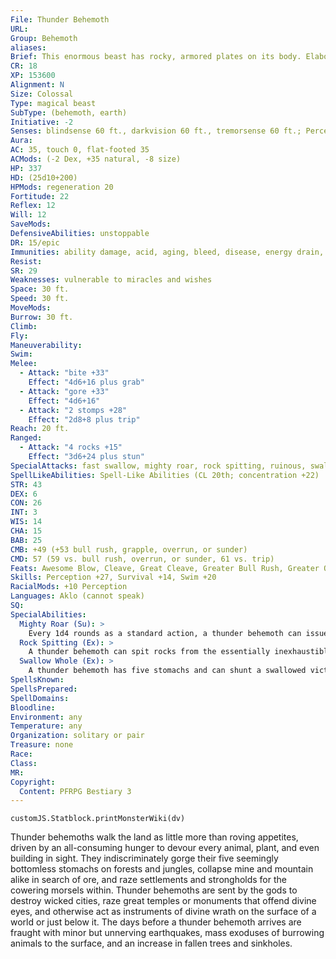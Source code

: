 ```yaml
---
File: Thunder Behemoth
URL: 
Group: Behemoth
aliases: 
Brief: This enormous beast has rocky, armored plates on its body. Elaborate horns crown its horrific head.
CR: 18
XP: 153600
Alignment: N
Size: Colossal
Type: magical beast
SubType: (behemoth, earth)
Initiative: -2
Senses: blindsense 60 ft., darkvision 60 ft., tremorsense 60 ft.; Perception +27
Aura: 
AC: 35, touch 0, flat-footed 35
ACMods: (-2 Dex, +35 natural, -8 size)
HP: 337
HD: (25d10+200)
HPMods: regeneration 20
Fortitude: 22
Reflex: 12
Will: 12
SaveMods: 
DefensiveAbilities: unstoppable
DR: 15/epic
Immunities: ability damage, acid, aging, bleed, disease, energy drain, fire, mind-affecting effects, negative levels, paralysis, permanent wounds, petrification, poison, polymorph
Resist: 
SR: 29
Weaknesses: vulnerable to miracles and wishes
Space: 30 ft.
Speed: 30 ft.
MoveMods: 
Burrow: 30 ft.
Climb: 
Fly: 
Maneuverability: 
Swim: 
Melee: 
  - Attack: "bite +33"
    Effect: "4d6+16 plus grab"
  - Attack: "gore +33"
    Effect: "4d6+16"
  - Attack: "2 stomps +28"
    Effect: "2d8+8 plus trip"
Reach: 20 ft.
Ranged: 
  - Attack: "4 rocks +15"
    Effect: "3d6+24 plus stun"
SpecialAttacks: fast swallow, mighty roar, rock spitting, ruinous, swallow whole (4d6+24 bludgeoning and 4d6 fire damage, AC 27, 33 hp), trample (2d8+24, DC 38)
SpellLikeAbilities: Spell-Like Abilities (CL 20th; concentration +22)   3/day-earthquake (DC 20)
STR: 43
DEX: 6
CON: 26
INT: 3
WIS: 14
CHA: 15
BAB: 25
CMB: +49 (+53 bull rush, grapple, overrun, or sunder)
CMD: 57 (59 vs. bull rush, overrun, or sunder, 61 vs. trip)
Feats: Awesome Blow, Cleave, Great Cleave, Greater Bull Rush, Greater Overrun, Greater Sunder, Improved Bull Rush, Improved Overrun, Improved Sunder, Iron Will, Lunge, Power Attack, Snatch
Skills: Perception +27, Survival +14, Swim +20
RacialMods: +10 Perception
Languages: Aklo (cannot speak)
SQ: 
SpecialAbilities:
  Mighty Roar (Su): >
    Every 1d4 rounds as a standard action, a thunder behemoth can issue a mighty roar in a 60-foot cone that duplicates the effect of an empowered greater shout (Fortitude DC 30 half ). This is a sonic effect. The save DC is Constitution-based.
  Rock Spitting (Ex): >
    A thunder behemoth can spit rocks from the essentially inexhaustible store in its gizzard. It can spit up to four rocks as a standard action, with a range increment of 60 feet. A creature that is critically hit by one of these rocks must make a DC 38 Fortitude save to resist being stunned for 1 round. The save DC is Strength-based.
  Swallow Whole (Ex): >
    A thunder behemoth has five stomachs and can shunt a swallowed victim into any one of them (usually choosing an empty stomach).
SpellsKnown: 
SpellsPrepared: 
SpellDomains: 
Bloodline: 
Environment: any
Temperature: any
Organization: solitary or pair
Treasure: none
Race: 
Class: 
MR: 
Copyright:
  Content: PFRPG Bestiary 3
---
```

```dataviewjs
customJS.Statblock.printMonsterWiki(dv)
```
Thunder behemoths walk the land as little more than roving appetites, driven by an all-consuming hunger to devour every animal, plant, and even building in sight. They indiscriminately gorge their five seemingly bottomless stomachs on forests and jungles, collapse mine and mountain alike in search of ore, and raze settlements and strongholds for the cowering morsels within.  Thunder behemoths are sent by the gods to destroy wicked cities, raze great temples or monuments that offend divine eyes, and otherwise act as instruments of divine wrath on the surface of a world or just below it. The days before a thunder behemoth arrives are fraught with minor but unnerving earthquakes, mass exoduses of burrowing animals to the surface, and an increase in fallen trees and sinkholes.
